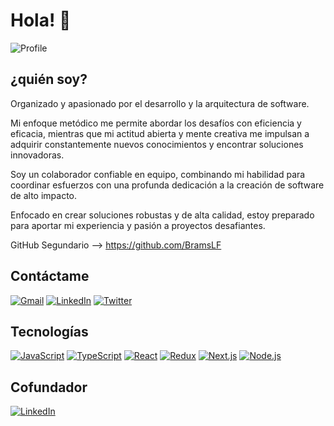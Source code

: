 # Hola! 👋
![Profile](https://media.licdn.com/dms/image/v2/D4E16AQEVixXamqd8hA/profile-displaybackgroundimage-shrink_350_1400/profile-displaybackgroundimage-shrink_350_1400/0/1726973837074?e=1742428800&v=beta&t=3A7tHLMAeB2scb2Was12uZzNj_IwLkMEJ5MRjjrBhHI)

## **¿quién soy?**

Organizado y apasionado por el desarrollo y la arquitectura de software.

Mi enfoque metódico me permite abordar los desafíos con eficiencia y eficacia, mientras que mi actitud abierta y mente creativa me impulsan a adquirir constantemente nuevos conocimientos y encontrar soluciones innovadoras.

Soy un colaborador confiable en equipo, combinando mi habilidad para coordinar esfuerzos con una profunda dedicación a la creación de software de alto impacto.

Enfocado en crear soluciones robustas y de alta calidad, estoy preparado para aportar mi experiencia y pasión a proyectos desafiantes.

GitHub Segundario --> https://github.com/BramsLF

## **Contáctame**

[![Gmail](https://img.shields.io/badge/Gmail-breim.dev@gmail.com-EA4335?style=for-the-badge&logo=gmail&logoColor=white&labelColor=101010)](mailto:brymsx@gmail.com)
[![LinkedIn](https://img.shields.io/badge/LinkedIn-Brayan_Mercado-0077B5?style=for-the-badge&logo=linkedin&logoColor=white&labelColor=101010)](https://www.linkedin.com/in/brayan-mercado-sanmartin/)
[![Twitter](https://img.shields.io/badge/Twitter-@BreimDev-1DA1F2?style=for-the-badge&logo=twitter&logoColor=white&labelColor=101010)](https://twitter.com/BreimDev)

## **Tecnologías**

[![JavaScript](https://img.shields.io/badge/JavaScript-F7DF1E?style=for-the-badge&logo=javascript&logoColor=white&labelColor=101010)]()
[![TypeScript](https://img.shields.io/badge/TypeScript-3178C6?style=for-the-badge&logo=typescript&logoColor=white&labelColor=101010)]()
[![React](https://img.shields.io/badge/React-61DAFB?style=for-the-badge&logo=react&logoColor=white&labelColor=101010)]()
[![Redux](https://img.shields.io/badge/Redux-764ABC?style=for-the-badge&logo=redux&logoColor=white&labelColor=101010)]()
[![Next.js](https://img.shields.io/badge/Next.js-000000?style=for-the-badge&logo=nextdotjs&logoColor=white&labelColor=101010)]()
[![Node.js](https://img.shields.io/badge/Node.js-339933?style=for-the-badge&logo=nodedotjs&logoColor=white&labelColor=101010)]()

## **Cofundador**
[![LinkedIn](https://img.shields.io/badge/Alaska_Tech-0077B5?style=for-the-badge&logo=linkedin&logoColor=white&labelColor=101010)](https://www.linkedin.com/company/alaskatech/)
